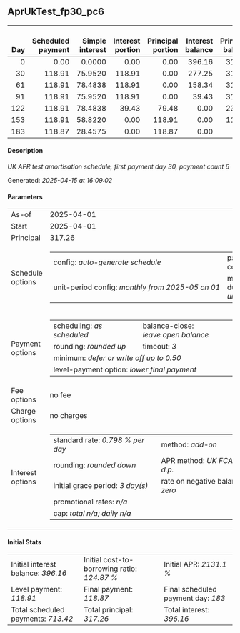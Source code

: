 <h2>AprUkTest_fp30_pc6</h2><table><thead style="vertical-align: bottom;"><th style="text-align: right;">Day</th><th style="text-align: right;">Scheduled payment</th><th style="text-align: right;">Simple interest</th><th style="text-align: right;">Interest portion</th><th style="text-align: right;">Principal portion</th><th style="text-align: right;">Interest balance</th><th style="text-align: right;">Principal balance</th><th style="text-align: right;">Total simple interest</th><th style="text-align: right;">Total interest</th><th style="text-align: right;">Total principal</th></thead><tr style="text-align: right;"><td class="ci00">0</td><td class="ci01" style="white-space: nowrap;">0.00</td><td class="ci02">0.0000</td><td class="ci03">0.00</td><td class="ci04">0.00</td><td class="ci05">396.16</td><td class="ci06">317.26</td><td class="ci07">0.0000</td><td class="ci08">0.00</td><td class="ci09">0.00</td></tr><tr style="text-align: right;"><td class="ci00">30</td><td class="ci01" style="white-space: nowrap;">118.91</td><td class="ci02">75.9520</td><td class="ci03">118.91</td><td class="ci04">0.00</td><td class="ci05">277.25</td><td class="ci06">317.26</td><td class="ci07">75.9520</td><td class="ci08">118.91</td><td class="ci09">0.00</td></tr><tr style="text-align: right;"><td class="ci00">61</td><td class="ci01" style="white-space: nowrap;">118.91</td><td class="ci02">78.4838</td><td class="ci03">118.91</td><td class="ci04">0.00</td><td class="ci05">158.34</td><td class="ci06">317.26</td><td class="ci07">154.4358</td><td class="ci08">237.82</td><td class="ci09">0.00</td></tr><tr style="text-align: right;"><td class="ci00">91</td><td class="ci01" style="white-space: nowrap;">118.91</td><td class="ci02">75.9520</td><td class="ci03">118.91</td><td class="ci04">0.00</td><td class="ci05">39.43</td><td class="ci06">317.26</td><td class="ci07">230.3879</td><td class="ci08">356.73</td><td class="ci09">0.00</td></tr><tr style="text-align: right;"><td class="ci00">122</td><td class="ci01" style="white-space: nowrap;">118.91</td><td class="ci02">78.4838</td><td class="ci03">39.43</td><td class="ci04">79.48</td><td class="ci05">0.00</td><td class="ci06">237.78</td><td class="ci07">308.8716</td><td class="ci08">396.16</td><td class="ci09">79.48</td></tr><tr style="text-align: right;"><td class="ci00">153</td><td class="ci01" style="white-space: nowrap;">118.91</td><td class="ci02">58.8220</td><td class="ci03">0.00</td><td class="ci04">118.91</td><td class="ci05">0.00</td><td class="ci06">118.87</td><td class="ci07">367.6937</td><td class="ci08">396.16</td><td class="ci09">198.39</td></tr><tr style="text-align: right;"><td class="ci00">183</td><td class="ci01" style="white-space: nowrap;">118.87</td><td class="ci02">28.4575</td><td class="ci03">0.00</td><td class="ci04">118.87</td><td class="ci05">0.00</td><td class="ci06">0.00</td><td class="ci07">396.1511</td><td class="ci08">396.16</td><td class="ci09">317.26</td></tr></table><p><h4>Description</h4><i>UK APR test amortisation schedule, first payment day 30, payment count 6</i></p><p>Generated: <i>2025-04-15 at 16:09:02</i></p><h4>Parameters</h4><table><tr><td>As-of</td><td>2025-04-01</td></tr><tr><td>Start</td><td>2025-04-01</td></tr><tr><td>Principal</td><td>317.26</td></tr><tr><td>Schedule options</td><td><table><tr><td>config: <i>auto-generate schedule</i></td><td>payment count: <i>6</i></td></tr><tr><td style="white-space: nowrap;">unit-period config: <i>monthly from 2025-05 on 01</i></td><td>max duration: <i>unlimited</i></td></tr></table></td></tr><tr><td>Payment options</td><td><table><tr><td>scheduling: <i>as scheduled</i></td><td>balance-close: <i>leave&nbsp;open&nbsp;balance</i></td></tr><tr><td>rounding: <i>rounded up</i></td><td>timeout: <i>3</i></td></tr><tr><td colspan='2'>minimum: <i>defer&nbsp;or&nbsp;write&nbsp;off&nbsp;up&nbsp;to&nbsp;0.50</i></td></tr><tr><td colspan='2'>level-payment option: <i>lower&nbsp;final&nbsp;payment</i></td></tr></table></td></tr><tr><td>Fee options</td><td>no fee</td></tr><tr><td>Charge options</td><td>no charges</td></tr><tr><td>Interest options</td><td><table><tr><td>standard rate: <i>0.798 % per day</i></td><td>method: <i>add-on</i></td></tr><tr><td>rounding: <i>rounded down</i></td><td>APR method: <i>UK FCA to 1 d.p.</i></td></tr><tr><td>initial grace period: <i>3 day(s)</i></td><td>rate on negative balance: <i>zero</i></td></tr><tr><td colspan="2">promotional rates: <i><i>n/a</i></i></td></tr><tr><td colspan="2">cap: <i>total <i>n/a</i>; daily <i>n/a</i></td></tr></table></td></tr></table><h4>Initial Stats</h4><table><tr><td>Initial interest balance: <i>396.16</i></td><td>Initial cost-to-borrowing ratio: <i>124.87 %</i></td><td>Initial APR: <i>2131.1 %</i></td></tr><tr><td>Level payment: <i>118.91</i></td><td>Final payment: <i>118.87</i></td><td>Final scheduled payment day: <i>183</i></td></tr><tr><td>Total scheduled payments: <i>713.42</i></td><td>Total principal: <i>317.26</i></td><td>Total interest: <i>396.16</i></td></tr></table>